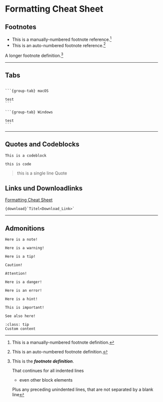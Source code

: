 Formatting Cheat Sheet
====

## Footnotes

- This is a manually-numbered footnote reference.[^3]
- This is an auto-numbered footnote reference.[^myref]

[^myref]: This is an auto-numbered footnote definition.
[^3]: This is a manually-numbered footnote definition.

A longer footnote definition.[^mylongdef]

[^mylongdef]: This is the _**footnote definition**_.

    That continues for all indented lines

    - even other block elements

    Plus any preceding unindented lines,
that are not separated by a blank line

---

## Tabs

````{tabs}

```{group-tab} macOS

test
```

```{group-tab} Windows

test
```

````

---

## Quotes and Codeblocks

	This is a codeblock

`this is code`

> this is a single line Quote

## Links und Downloadlinks

[Formatting Cheat Sheet](Formatting_Cheat-Sheet)

```
{download}`Titel<Download_Link>`
```

---

## Admonitions

```{note}
Here is a note!
```

```{warning}
Here is a warning!
```

```{tip}
Here is a tip!
```

```{caution}
Caution!
```

```{attention}
Attention!
```

```{danger}
Here is a danger!
```

```{error}
Here is an error!
```

```{hint}
Here is a hint!
```

```{important}
This is important!
```

```{seealso}
See also here!
```

```{admonition} Custom
:class: tip
Custom content
```